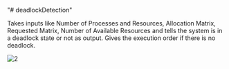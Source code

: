 "# deadlockDetection" 


Takes inputs like Number of Processes and Resources, Allocation Matrix, Requested Matrix, Number of Available Resources
and tells the system is in a deadlock state or not as output. Gives the execution order if there is no deadlock.



![2](https://user-images.githubusercontent.com/79273974/188121075-008fbc63-c558-4297-b513-931b1da76e66.png)
